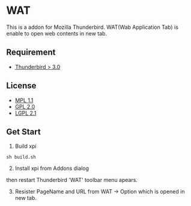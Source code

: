 WAT
===

This is a addon for Mozilla Thunderbird.
WAT(Wab Application Tab) is enable to open web contents in new tab.

Requirement
-----------

 * [Thunderbird > 3.0](http://mozilla.org/thunderbird/)

License
-------

 * [MPL 1.1](http://www.mozilla.org/MPL/MPL-1.1.html)
 * [GPL 2.0](http://www.gnu.org/licenses/gpl-2.0.html)
 * [LGPL 2.1](http://www.gnu.org/licenses/lgpl-2.1.html)
 
Get Start
---------

 1. Build xpi
 
   ``sh build.sh``

 2. Install xpi from Addons dialog

   then restart Thunderbird
   'WAT' toolbar menu apears.

 3. Resister PageName and URL from WAT -> Option
    which is opened in new tab.

